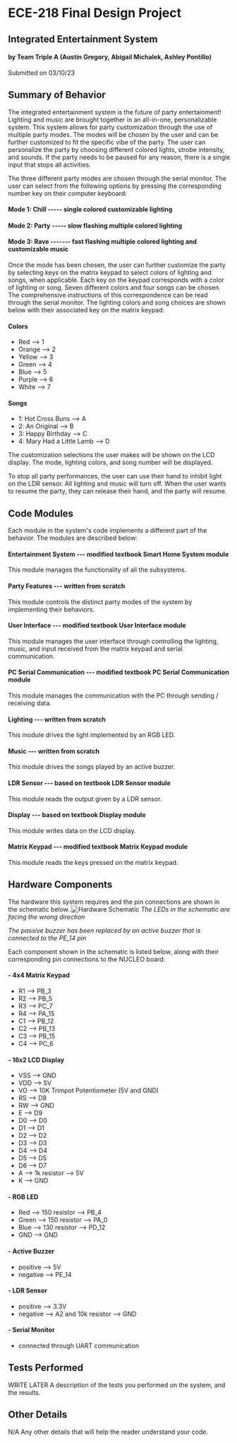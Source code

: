 # ECE-218 Final Design Project
## Integrated Entertainment System

#### by Team Triple A (Austin Gregory, Abigail Michalek, Ashley Pontillo)

Submitted on 03/10/23

Summary of Behavior
-------------------
The integrated entertainment system is the future of party entertainment! Lighting and music are brought together in an all-in-one, personalizable system. This system allows for party customization through the use of multiple party modes. The modes will be chosen by the user and can be further customized to fit the specific vibe of the party. The user can personalize the party by choosing different colored lights, strobe intensity, and sounds. If the party needs to be paused for any reason, there is a single input that stops all activities.

The three different party modes are chosen through the serial monitor. The user can select from the following options by pressing the corresponding number key on their computer keyboard:
#### Mode 1: Chill ----- single colored customizable lighting
#### Mode 2: Party ----- slow flashing multiple colored lighting
#### Mode 3: Rave ------- fast flashing multiple colored lighting and customizable music

Once the mode has been chosen, the user can further customize the party by selecting keys on the matrix keypad to select colors of lighting and songs, when applicable. Each key on the keypad corresponds with a color of lighting or song. Seven different colors and four songs can be chosen. The comprehensive instructions of this correspondence can be read through the serial monitor. The lighting colors and song choices are shown below with their associated key on the matrix keypad:

#### Colors
- Red --> 1
- Orange --> 2
- Yellow --> 3
- Green --> 4
- Blue --> 5
- Purple --> 6
- White --> 7

#### Songs
- 1: Hot Cross Buns --> A
- 2: An Original --> B
- 3: Happy Birthday --> C
- 4: Mary Had a Little Lamb --> D

The customization selections the user makes will be shown on the LCD display. The mode, lighting colors, and song number will be displayed.

To stop all party performances, the user can use their hand to inhibit light on the LDR sensor. All lighting and music will turn off. When the user wants to resume the party, they can release their hand, and the party will resume.

Code Modules
------------
Each module in the system's code implements a different part of the behavior. The modules are described below:
#### Entertainment System --- modified textbook Smart Home System module
This module manages the functionality of all the subsystems.

#### Party Features --- written from scratch
This module controls the distinct party modes of the system by implementing their behaviors.
  
#### User Interface --- modified textbook User Interface module
This module manages the user interface through controlling the lighting, music, and input           received from the matrix keypad and serial communication.
  
#### PC Serial Communication --- modified textbook PC Serial Communication module
This module manages the communication with the PC through sending / receiving data.

#### Lighting --- written from scratch
This module drives the light implemented by an RGB LED.
    
#### Music --- written from scratch
This module drives the songs played by an active buzzer.
    
#### LDR Sensor --- based on textbook LDR Sensor module
This module reads the output given by a LDR sensor.
   
#### Display --- based on textbook Display module
This module writes data on the LCD display.
    
#### Matrix Keypad --- modified textbook Matrix Keypad module
This module reads the keys pressed on the matrix keypad.

Hardware Components
-------------------
The hardware this system requires and the pin connections are shown in the schematic below.
![Hardware Schematic](https://lh3.googleusercontent.com/kEasagN08I37e5mX_3HTPFbunfxhqe9EgBodsjEhgqVYuyBt04OjoYGvARiIrNsAxBQx2bYkxcrl-uSowxyZJbQ8Qk8oaPN85uCqph3TpQ)
*The LEDs in the schematic are facing the wrong direction*

*The passive buzzer has been replaced by an active buzzer that is connected to the PE_14 pin*

Each component shown in the schematic is listed below, along with their corresponding pin connections to the NUCLEO board:
#### - 4x4 Matrix Keypad
  - R1 --> PB_3
  - R2 --> PB_5
  - R3 --> PC_7
  - R4 --> PA_15
  - C1 --> PB_12
  - C2 --> PB_13
  - C3 --> PB_15
  - C4 --> PC_6
#### - 16x2 LCD Display
  - VSS --> GND
  - VDD --> 5V
  - VO --> 10K Trimpot Potentiometer (5V and GND)
  - RS --> D8
  - RW --> GND
  - E --> D9
  - D0 --> D0
  - D1 --> D1
  - D2 --> D2
  - D3 --> D3
  - D4 --> D4
  - D5 --> D5
  - D6 --> D7
  - A --> 1k resistor --> 5V
  - K --> GND
#### - RGB LED
  - Red --> 150 resistor --> PB_4
  - Green --> 150 resistor --> PA_0
  - Blue --> 130 resistor --> PD_12
  - GND --> GND
#### - Active Buzzer
  - positive --> 5V
  - negative --> PE_14
#### - LDR Sensor
  - positive --> 3.3V
  - negative --> A2 and 10k resistor --> GND
#### - Serial Monitor
  - connected through UART communication

Tests Performed
---------------
WRITE LATER
A description of the tests you performed on the system, and the results.

Other Details
-------------
N/A
Any other details that will help the reader understand your code.
